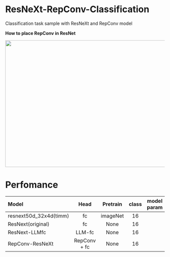# ResNeXt-RepConv-Classification
Classification task sample with ResNeXt and RepConv model 


<b>How to place RepConv in ResNet</b>

<img src="https://github.com/madara-tribe/onnxed-RepConv-ResNeXt/assets/48679574/c624c06c-5e2b-42a6-8515-a8f4a4f8eac8" width="600px" height="400px"/>

# Perfomance

| Model | Head | Pretrain | class | model param | accuracy |
| :---         |     :---:      |     :---:      |     :---:      |     :---:      |         ---: |
| resnext50d_32x4d(timm) | fc | imageNet | 16 | | %|
| ResNext(original) | fc | None| 16  | | %|
| ResNext-LLMfc | LLM-fc | None| 16  | | %|
| RepConv-ResNeXt | RepConv + fc | None | 16  | | %|

